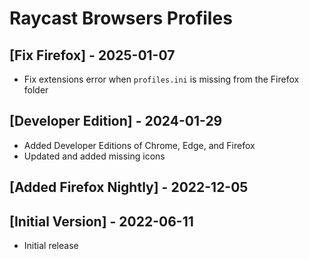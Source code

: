 # Raycast Browsers Profiles

## [Fix Firefox] - 2025-01-07

- Fix extensions error when `profiles.ini` is missing from the Firefox folder 

## [Developer Edition] - 2024-01-29
- Added Developer Editions of Chrome, Edge, and Firefox
- Updated and added missing icons

## [Added Firefox Nightly] - 2022-12-05

## [Initial Version] - 2022-06-11
- Initial release
